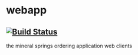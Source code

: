 # webapp
[![Build Status](https://travis-ci.org/mineralsprings/mineralsprings.github.io.svg?branch=master)](https://travis-ci.org/mineralsprings/mineralsprings.github.io)
---

the mineral springs ordering application web clients
